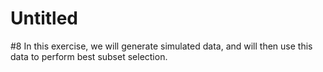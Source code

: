 Untitled
================

\#8 In this exercise, we will generate simulated data, and will then use
this data to perform best subset selection.
